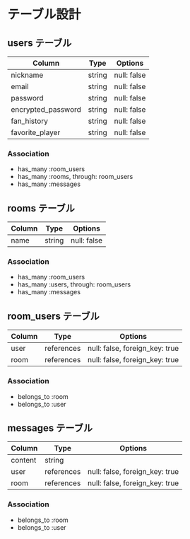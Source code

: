 # テーブル設計

## users テーブル

| Column            | Type         | Options                       
| ----------------- | ------------ | ----------------------------- 
| nickname          | string       | null: false                   
| email             | string       | null: false                   
| password          | string       | null: false                   
| encrypted_password| string       | null: false                   
| fan_history       | string       | null: false                   
| favorite_player   | string       | null: false                   

### Association

- has_many :room_users
- has_many :rooms, through: room_users
- has_many :messages

## rooms テーブル

| Column | Type   | Options     |
| ------ | ------ | ----------- |
| name   | string | null: false |

### Association

- has_many :room_users
- has_many :users, through: room_users
- has_many :messages

## room_users テーブル

| Column | Type       | Options                        |
| ------ | ---------- | ------------------------------ |
| user   | references | null: false, foreign_key: true |
| room   | references | null: false, foreign_key: true |

### Association

- belongs_to :room
- belongs_to :user


## messages テーブル

| Column  | Type       | Options                        |
| ------- | ---------- | ------------------------------ |
| content | string     |                                |
| user    | references | null: false, foreign_key: true |
| room    | references | null: false, foreign_key: true |

### Association

- belongs_to :room
- belongs_to :user

